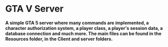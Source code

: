 # GTA V Server

**A simple GTA 5 server where many commands are implemented, a character authorization system, a player class, a player's session data, a database connection and much more. The main files can be found in the Resources folder, in the Client and server folders.**
